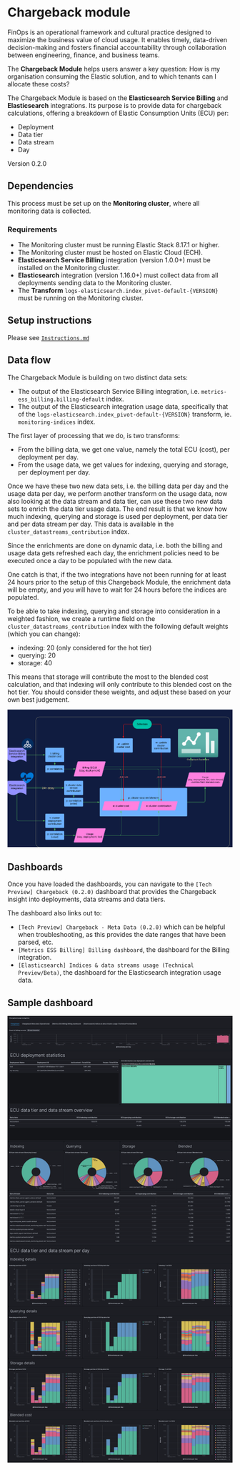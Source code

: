 # Chargeback module

FinOps is an operational framework and cultural practice designed to maximize the business value of cloud usage. It enables timely, data-driven decision-making and fosters financial accountability through collaboration between engineering, finance, and business teams.

The **Chargeback Module** helps users answer a key question: How is my organisation consuming the Elastic solution, and to which tenants can I allocate these costs?

The Chargeback Module is based on the **Elasticsearch Service Billing** and **Elasticsearch** integrations. Its purpose is to provide data for chargeback calculations, offering a breakdown of Elastic Consumption Units (ECU) per:
- Deployment
- Data tier
- Data stream
- Day

Version 0.2.0

## Dependencies

This process must be set up on the **Monitoring cluster**, where all monitoring data is collected.

### Requirements
- The Monitoring cluster must be running Elastic Stack 8.17.1 or higher.
- The Monitoring cluster must be hosted on Elastic Cloud (ECH).
- **Elasticsearch Service Billing** integration (version 1.0.0+) must be installed on the Monitoring cluster.
- **Elasticsearch** integration (version 1.16.0+) must collect data from all deployments sending data to the Monitoring cluster.
- The **Transform**  `logs-elasticsearch.index_pivot-default-{VERSION}` must be running on the Monitoring cluster.

## Setup instructions

Please see [`Instructions.md`](Instructions.md)

## Data flow

The Chargeback Module is building on two distinct data sets: 
- The output of the Elasticsearch Service Billing integration, i.e. `metrics-ess_billing.billing-default` index.
- The output of the Elasticsearch integration usage data, specifically that of the `logs-elasticsearch.index_pivot-default-{VERSION}` transform, ie. `monitoring-indices` index.

The first layer of processing that we do, is two transforms: 
- From the billing data, we get one value, namely the total ECU (cost), per deployment per day.
- From the usage data, we get values for indexing, querying and storage, per deployment per day.

Once we have these two new data sets, i.e. the billing data per day and the usage data per day, we perform another transform on the usage data, now also looking at the data stream and data tier, can use these two new data sets to enrich the data tier usage data. The end result is that we know how much indexing, querying and storage is used per deployment, per data tier and per data stream per day. This data is available in the `cluster_datastreams_contribution` index.

Since the enrichments are done on dynamic data, i.e. both the billing and usage data gets refreshed each day, the enrichment policies need to be executed once a day to be populated with the new data.

One catch is that, if the two integrations have not been running for at least 24 hours prior to the setup of this Chargeback Module, the enrichment data will be empty, and you will have to wait for 24 hours before the indices are populated.

To be able to take indexing, querying and storage into consideration in a weighted fashion, we create a runtime field on the `cluster_datastreams_contribution` index with the following default weights (which you can change):
- indexing: 20 (only considered for the hot tier)
- querying: 20
- storage: 40

This means that storage will contribute the most to the blended cost calculation, and that indexing will only contribute to this blended cost on the hot tier. You should consider these weights, and adjust these based on your own best judgement. 

![Chargeback flow](assets/img/Chargeback%20flow.png)

## Dashboards

Once you have loaded the dashboards, you can navigate to the `[Tech Preview] Chargeback (0.2.0)` dashboard that provides the Chargeback insight into deployments, data streams and data tiers.

The dashboard also links out to:
- `[Tech Preview] Chargeback - Meta Data (0.2.0)` which can be helpful when troubleshooting, as this provides the date ranges that have been parsed, etc.
- `[Metrics ESS Billing] Billing dashboard`, the dashboard for the Billing integration.
- `[Elasticsearch] Indices & data streams usage (Technical Preview/Beta)`, the dashboard for the Elasticsearch integration usage data.

## Sample dashboard

![Chargeback](assets/img/[Tech%20Preview]%20Chargeback%20(0.2.0).png)
